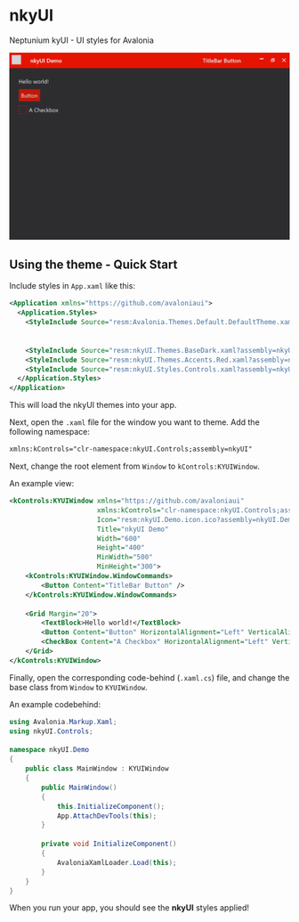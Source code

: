 
# nkyUI

Neptunium kyUI - UI styles for Avalonia

![screenshot](img/demowindow.png)

## Using the theme - Quick Start

Include styles in `App.xaml` like this:

```xml
<Application xmlns="https://github.com/avaloniaui">
  <Application.Styles>
    <StyleInclude Source="resm:Avalonia.Themes.Default.DefaultTheme.xaml?assembly=Avalonia.Themes.Default"/>


    <StyleInclude Source="resm:nkyUI.Themes.BaseDark.xaml?assembly=nkyUI" />
    <StyleInclude Source="resm:nkyUI.Themes.Accents.Red.xaml?assembly=nkyUI" />
    <StyleInclude Source="resm:nkyUI.Styles.Controls.xaml?assembly=nkyUI" />
  </Application.Styles>
</Application>
```

This will load the nkyUI themes into your app.

Next, open the `.xaml` file for the window you want to theme.
Add the following namespace:

```xml
xmlns:kControls="clr-namespace:nkyUI.Controls;assembly=nkyUI"
```

Next, change the root element from `Window` to `kControls:KYUIWindow`.

An example view:

```xml
<kControls:KYUIWindow xmlns="https://github.com/avaloniaui"
                      xmlns:kControls="clr-namespace:nkyUI.Controls;assembly=nkyUI"
                      Icon="resm:nkyUI.Demo.icon.ico?assembly=nkyUI.Demo"
                      Title="nkyUI Demo"
                      Width="600"
                      Height="400"
                      MinWidth="500"
                      MinHeight="300">
    <kControls:KYUIWindow.WindowCommands>
        <Button Content="TitleBar Button" />
    </kControls:KYUIWindow.WindowCommands>

    <Grid Margin="20">
        <TextBlock>Hello world!</TextBlock>
        <Button Content="Button" HorizontalAlignment="Left" VerticalAlignment="Top" Margin="0,25,0,0" />
        <CheckBox Content="A Checkbox" HorizontalAlignment="Left" VerticalAlignment="Top" Margin="0,60,0,0" />
    </Grid>
</kControls:KYUIWindow>
```

Finally, open the corresponding code-behind (`.xaml.cs`) file, and change
the base class from `Window` to `KYUIWindow`.

An example codebehind:

```csharp
using Avalonia.Markup.Xaml;
using nkyUI.Controls;

namespace nkyUI.Demo
{
    public class MainWindow : KYUIWindow
    {
        public MainWindow()
        {
            this.InitializeComponent();
            App.AttachDevTools(this);
        }

        private void InitializeComponent()
        {
            AvaloniaXamlLoader.Load(this);
        }
    }
}
```

When you run your app, you should see the **nkyUI** styles applied!